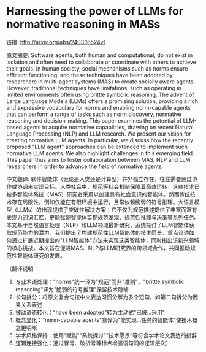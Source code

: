 # Harnessing the power of LLMs for normative reasoning in MASs

链接: http://arxiv.org/abs/2403.16524v1

原文摘要:
Software agents, both human and computational, do not exist in isolation and
often need to collaborate or coordinate with others to achieve their goals. In
human society, social mechanisms such as norms ensure efficient functioning,
and these techniques have been adopted by researchers in multi-agent systems
(MAS) to create socially aware agents. However, traditional techniques have
limitations, such as operating in limited environments often using brittle
symbolic reasoning. The advent of Large Language Models (LLMs) offers a
promising solution, providing a rich and expressive vocabulary for norms and
enabling norm-capable agents that can perform a range of tasks such as norm
discovery, normative reasoning and decision-making. This paper examines the
potential of LLM-based agents to acquire normative capabilities, drawing on
recent Natural Language Processing (NLP) and LLM research. We present our
vision for creating normative LLM agents. In particular, we discuss how the
recently proposed "LLM agent" approaches can be extended to implement such
normative LLM agents. We also highlight challenges in this emerging field. This
paper thus aims to foster collaboration between MAS, NLP and LLM researchers in
order to advance the field of normative agents.

中文翻译:
软件智能体（无论是人类还是计算型）并非孤立存在，往往需要通过协作或协调来实现目标。人类社会中，规范等社会机制保障着高效运转，这些技术已被多智能体系统（MAS）研究者采用以创建具有社会意识的智能体。然而传统技术存在局限性，例如仅能在有限环境中运行，且常依赖脆弱的符号推理。大语言模型（LLMs）的出现提供了突破性解决方案：它不仅为规范描述提供了丰富而富有表现力的词汇库，更能赋能智能体实现规范发现、规范性推理与决策等系列任务。本文基于自然语言处理（NLP）和LLM领域最新研究，系统探讨了LLM智能体获取规范能力的潜力。我们提出了构建规范性LLM智能体的技术愿景，重点论述如何通过扩展近期提出的"LLM智能体"方法来实现这类智能体，同时指出该新兴领域的核心挑战。本文旨在促进MAS、NLP与LLM研究界的跨领域合作，共同推动规范性智能体研究的发展。

（翻译说明：
1. 专业术语处理："norms"统一译为"规范"而非"准则"，"brittle symbolic reasoning"译为"脆弱的符号推理"保留技术隐喻
2. 长句拆分：将原文复合句按中文表达习惯分解为多个短句，如第二句拆分为因果关系表述
3. 被动语态转化："have been adopted"转为主动式"已被...采用"
4. 概念显化："norm-capable agents"意译为"能实现...任务的智能体"使技术概念更明晰
5. 学术风格保持：使用"赋能""系统探讨""技术愿景"等符合学术论文表达的措辞
6. 逻辑连接强化：通过冒号、破折号等标点增强语句间的逻辑层次）
